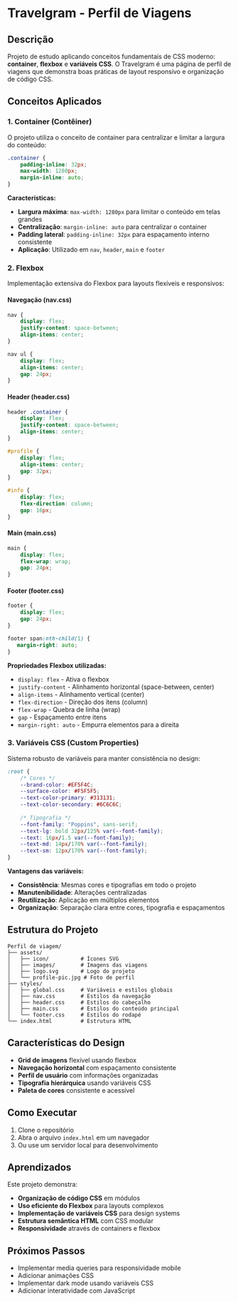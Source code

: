 # Travelgram - Perfil de Viagens

## Descrição
Projeto de estudo aplicando conceitos fundamentais de CSS moderno: **container**, **flexbox** e **variáveis CSS**. O Travelgram é uma página de perfil de viagens que demonstra boas práticas de layout responsivo e organização de código CSS.

## Conceitos Aplicados

### 1. **Container (Contêiner)**
O projeto utiliza o conceito de container para centralizar e limitar a largura do conteúdo:

```css
.container {
    padding-inline: 32px;
    max-width: 1280px;
    margin-inline: auto;
}
```

**Características:**
- **Largura máxima**: `max-width: 1280px` para limitar o conteúdo em telas grandes
- **Centralização**: `margin-inline: auto` para centralizar o container
- **Padding lateral**: `padding-inline: 32px` para espaçamento interno consistente
- **Aplicação**: Utilizado em `nav`, `header`, `main` e `footer`

### 2. **Flexbox**
Implementação extensiva do Flexbox para layouts flexíveis e responsivos:

#### **Navegação (nav.css)**
```css
nav {
    display: flex;
    justify-content: space-between;
    align-items: center;
}

nav ul {
    display: flex;
    align-items: center;
    gap: 24px;
}
```

#### **Header (header.css)**
```css
header .container {
    display: flex;
    justify-content: space-between;
    align-items: center;
}

#profile {
    display: flex;
    align-items: center;
    gap: 32px;
}

#info {
    display: flex;
    flex-direction: column;
    gap: 16px;
}
```

#### **Main (main.css)**
```css
main {
    display: flex;
    flex-wrap: wrap;
    gap: 24px;
}
```

#### **Footer (footer.css)**
```css
footer {
    display: flex;
    gap: 24px;
}

footer span:nth-child(1) {
   margin-right: auto;
}
```

**Propriedades Flexbox utilizadas:**
- `display: flex` - Ativa o flexbox
- `justify-content` - Alinhamento horizontal (space-between, center)
- `align-items` - Alinhamento vertical (center)
- `flex-direction` - Direção dos itens (column)
- `flex-wrap` - Quebra de linha (wrap)
- `gap` - Espaçamento entre itens
- `margin-right: auto` - Empurra elementos para a direita

### 3. **Variáveis CSS (Custom Properties)**
Sistema robusto de variáveis para manter consistência no design:

```css
:root {
    /* Cores */
    --brand-color: #EF5F4C;
    --surface-color: #F5F5F5;
    --text-color-primary: #313131;
    --text-color-secondary: #6C6C6C;
    
    /* Tipografia */
    --font-family: "Poppins", sans-serif;
    --text-lg: bold 32px/125% var(--font-family);
    --text: 16px/1.5 var(--font-family);
    --text-md: 14px/170% var(--font-family);
    --text-sm: 12px/170% var(--font-family);
}
```

**Vantagens das variáveis:**
- **Consistência**: Mesmas cores e tipografias em todo o projeto
- **Manutenibilidade**: Alterações centralizadas
- **Reutilização**: Aplicação em múltiplos elementos
- **Organização**: Separação clara entre cores, tipografia e espaçamentos

## Estrutura do Projeto

```
Perfil de viagem/
├── assets/
│   ├── icon/          # Ícones SVG
│   ├── images/        # Imagens das viagens
│   ├── logo.svg       # Logo do projeto
│   └── profile-pic.jpg # Foto de perfil
├── styles/
│   ├── global.css     # Variáveis e estilos globais
│   ├── nav.css        # Estilos da navegação
│   ├── header.css     # Estilos do cabeçalho
│   ├── main.css       # Estilos do conteúdo principal
│   └── footer.css     # Estilos do rodapé
└── index.html         # Estrutura HTML
```

## Características do Design

- **Grid de imagens** flexível usando flexbox
- **Navegação horizontal** com espaçamento consistente
- **Perfil de usuário** com informações organizadas
- **Tipografia hierárquica** usando variáveis CSS
- **Paleta de cores** consistente e acessível

## Como Executar

1. Clone o repositório
2. Abra o arquivo `index.html` em um navegador
3. Ou use um servidor local para desenvolvimento

## Aprendizados

Este projeto demonstra:
- **Organização de código CSS** em módulos
- **Uso eficiente do Flexbox** para layouts complexos
- **Implementação de variáveis CSS** para design systems
- **Estrutura semântica HTML** com CSS modular
- **Responsividade** através de containers e flexbox

## Próximos Passos

- Implementar media queries para responsividade mobile
- Adicionar animações CSS
- Implementar dark mode usando variáveis CSS
- Adicionar interatividade com JavaScript
